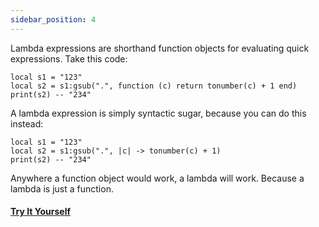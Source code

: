 ```yaml
---
sidebar_position: 4
---
```

Lambda expressions are shorthand function objects for evaluating quick expressions. Take this code:
```pluto showLineNumbers title="The Old Way"
local s1 = "123"
local s2 = s1:gsub(".", function (c) return tonumber(c) + 1 end)
print(s2) -- "234"
```
A lambda expression is simply syntactic sugar, because you can do this instead:
```pluto title="The New Way"
local s1 = "123"
local s2 = s1:gsub(".", |c| -> tonumber(c) + 1)
print(s2) -- "234"
```
Anywhere a function object would work, a lambda will work. Because a lambda is just a function.

#### [Try It Yourself](https://pluto-lang.org/web/#code=local%20str%20%3D%20%22123%22%0D%0Alocal%20inc_str%20%3D%20str%3Agsub(%22.%22%2C%20%7Cc%7C%20-%3E%20tonumber(c)%20%2B%201)%0D%0Aprint(inc_str)%20--%20%22234%22)